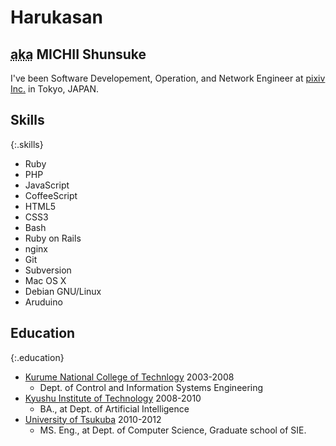 
<hgroup>
  <h1 id="harukasan">Harukasan</h1>
  <h2><abbr class="aka" title="as known as">aka</abbr> MICHII Shunsuke</h2>
</hgroup>

I've been Software Developement, Operation, and Network Engineer at [pixiv Inc.](http://www.pixiv.co.jp/) in Tokyo, JAPAN.

## Skills

{:.skills}
- Ruby
- PHP
- JavaScript
- CoffeeScript
- HTML5
- CSS3
- Bash
- Ruby on Rails
- nginx
- Git
- Subversion
- Mac OS X
- Debian GNU/Linux
- Aruduino

## Education

{:.education}
- [Kurume National College of Technlogy](http://www.kurume-nct.ac.jp/) <span class="term">2003-2008</span>
  - Dept. of Control and Information Systems Engineering
- [Kyushu Institute of Technology](http://www.kyutech.ac.jp/) <span class="term">2008-2010</span>
  - BA., at Dept. of Artificial Intelligence
- [University of Tsukuba](http://www.tsukuba.ac.jp) <span class="term">2010-2012</span>
  - MS. Eng., at Dept. of Computer Science, Graduate school of SIE.

